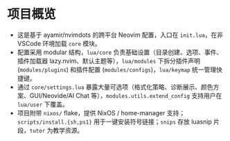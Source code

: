 # 项目概览
- 这是基于 ayamir/nvimdots 的跨平台 Neovim 配置，入口在 `init.lua`，在非 VSCode 环境加载 `core` 模块。
- 配置采用 modular 结构，`lua/core` 负责基础设置（目录创建、选项、事件、插件加载器 lazy.nvim、默认主题等），`lua/modules` 下拆分插件声明 (`modules/plugins`) 和插件配置 (`modules/configs`)，`lua/keymap` 统一管理快捷键。
- 通过 `core/settings.lua` 暴露大量可选项（格式化策略、诊断展示、颜色方案、GUI/Neovide/AI Chat 等），`modules.utils.extend_config` 支持用户在 `lua/user` 下覆盖。
- 项目附带 `nixos/` flake，提供 NixOS / home-manager 支持；`scripts/install.{sh,ps1}` 用于一键安装符号链接；`snips` 存放 luasnip 片段，`tutor` 为教学资源。